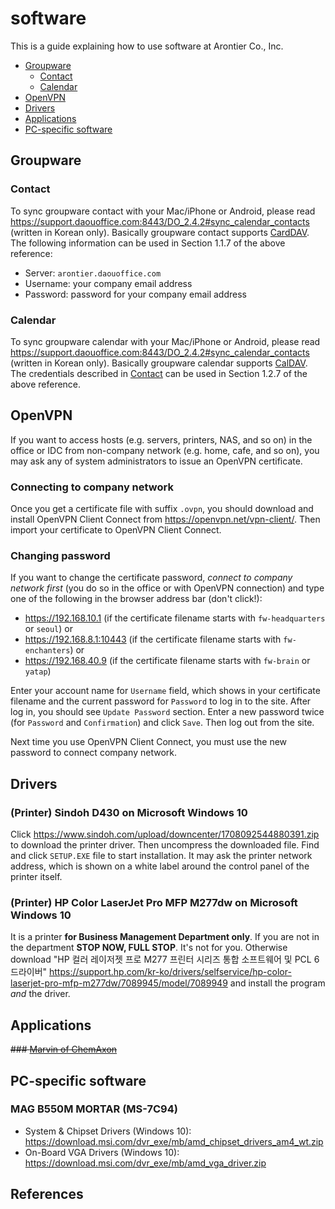 # software

This is a guide explaining how to use software at Arontier Co., Inc.

* [Groupware](#groupware)
  * [Contact](#contact) 
  * [Calendar](#calendar) 
* [OpenVPN](#openvpn)
* [Drivers](#drivers)
* [Applications](#applications)
* [PC-specific software](#pc-specific-software)

## Groupware 

### Contact

To sync groupware contact with your Mac/iPhone or Android, please read https://support.daouoffice.com:8443/DO_2.4.2#sync_calendar_contacts (written in Korean only).
Basically groupware contact supports [CardDAV](https://en.wikipedia.org/wiki/CardDAV). 
The following information can be used in Section 1.1.7 of the above reference:

* Server: `arontier.daouoffice.com`
* Username: your company email address
* Password: password for your company email address

### Calendar

To sync groupware calendar with your Mac/iPhone or Android, please read https://support.daouoffice.com:8443/DO_2.4.2#sync_calendar_contacts (written in Korean only).
Basically groupware calendar supports [CalDAV](https://en.wikipedia.org/wiki/CalDAV).
The credentials described in [Contact](#contact) can be used in Section 1.2.7 of the above reference.

## OpenVPN

If you want to access hosts (e.g. servers, printers, NAS, and so on) in the office or IDC
from non-company network (e.g. home, cafe, and so on),
you may ask any of system administrators to issue an OpenVPN certificate.

### Connecting to company network

Once you get a certificate file with suffix `.ovpn`, you should download
and install OpenVPN Client Connect from https://openvpn.net/vpn-client/.
Then import your certificate to OpenVPN Client Connect.

### Changing password

If you want to change the certificate password, *connect to company network first*
(you do so in the office or with OpenVPN connection) and type one of the following in the browser address bar (don't click!):

* https://192.168.10.1 (if the certificate filename starts with `fw-headquarters` or `seoul`) or 
* https://192.168.8.1:10443 (if the certificate filename starts with `fw-enchanters`) or 
* https://192.168.40.9 (if the certificate filename starts with `fw-brain` or `yatap`) 

Enter your account name for `Username` field, which shows in your certificate filename
and the current password for `Password` to log in to the site.
After log in, you should see `Update Password` section. 
Enter a new password twice (for `Password` and `Confirmation`) and click `Save`.
Then log out from the site.  

Next time you use OpenVPN Client Connect, you must use the new password to connect company network.

## Drivers

### (Printer) Sindoh D430 on Microsoft Windows 10

Click https://www.sindoh.com/upload/downcenter/1708092544880391.zip to download the printer driver.
Then uncompress the downloaded file. Find and click `SETUP.EXE` file to start installation.
It may ask the printer network address, which is shown on a white label around the control panel of the printer itself. 

<!--
Visit https://www.sindoh.com/downcenter/dc_list.do and search for D430.
Then select `PCL6 Driver(빠른설치)`, download, and install the driver.
-->

### (Printer) HP Color LaserJet Pro MFP M277dw on Microsoft Windows 10

It is a printer **for Business Management Department only**.
If you are not in the department **STOP NOW, FULL STOP**. It's not for you.
Otherwise download "HP 컬러 레이저젯 프로 M277 프린터 시리즈 통합 소프트웨어 및 PCL 6 드라이버" 
https://support.hp.com/kr-ko/drivers/selfservice/hp-color-laserjet-pro-mfp-m277dw/7089945/model/7089949
and install the program *and* the driver.

## Applications

~~### [Marvin of ChemAxon](files/marvin.pdf)~~

## PC-specific software

### MAG B550M MORTAR (MS-7C94)

* System & Chipset Drivers (Windows 10): https://download.msi.com/dvr_exe/mb/amd_chipset_drivers_am4_wt.zip
* On-Board VGA Drivers (Windows 10): https://download.msi.com/dvr_exe/mb/amd_vga_driver.zip

## References
